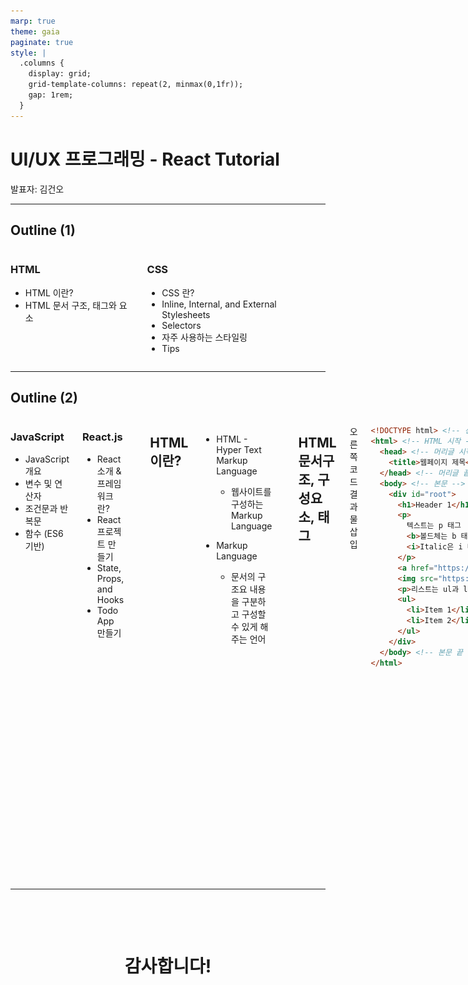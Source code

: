 ```yaml
---
marp: true
theme: gaia
paginate: true
style: |
  .columns {
    display: grid;
    grid-template-columns: repeat(2, minmax(0,1fr));
    gap: 1rem;
  }
---
```




# UI/UX 프로그래밍 - React Tutorial

발표자: 김건오

---

## Outline (1)

<div class="columns">

<div>

### HTML

- HTML 이란?
- HTML 문서 구조, 태그와 요소

</div>

<div>

### CSS

- CSS 란?
- Inline, Internal, and External Stylesheets
- Selectors
- 자주 사용하는 스타일링
- Tips

</div>

</div>

---

## Outline (2)

<div class="columns">

<div>

### JavaScript

- JavaScript 개요
- 변수 및 연산자
- 조건문과 반복문
- 함수 (ES6 기반)

</div>

<div>

### React.js

- React 소개 & 프레임워크란?
- React 프로젝트 만들기
- State, Props, and Hooks
- Todo App 만들기

</div>

---

## HTML 이란?

- HTML - Hyper Text Markup Language
  - 웹사이트를 구성하는 Markup Language

- Markup Language
  - 문서의 구조요 내용을 구분하고 구성할 수 있게 해주는 언어

---

## HTML 문서구조, 구성요소, 태그

<div class="columns">

<div>

오른쪽 코드 결과물 삽입

</div>

<div>

```html
<!DOCTYPE html> <!-- 선언문 -->
<html> <!-- HTML 시작 -->
  <head> <!-- 머리글 시작 -->
    <title>웹페이지 제목</title>
  </head> <!-- 머리글 끝 -->
  <body> <!-- 본문 -->
    <div id="root">
      <h1>Header 1</h1>
      <p>
        텍스트는 p 태그
        <b>볼드체는 b 태그</b>
        <i>Italic은 i 태그</i>
      </p>
      <a href="https://www.google.com">링크는 a + href</a>
      <img src="https://picsum.photos/200/300" />
      <p>리스트는 ul과 li 태그</p>
      <ul>
        <li>Item 1</li>
        <li>Item 2</li>
      </ul>
    </div>
  </body> <!-- 본문 끝 -->
</html>
```

</div>

</div>

---

## CSS 란?

- 웹페이지의 디자인과 레이아웃을 지정하는 StyleSheet 언어
  - [파일이름].css 확장자명을 갖는다.
- CSS의 중요성
  - 시각적인 디자인
  - 일관성 유지
  - 유지보수의 용이성
  - 반응형 디자인
- 3가지 CSS 적용방법: Inline, Embeded, External

---

## Inline Styling

<div class="columns">

<div>

```html
<!DOCTYPE html>
<html>
  <head>
    <title>웹페이지 제목</title>
  </head>
  <body>
    <p style="color: red; font-size: 24px;">
      빨간 24픽셀 텍스트
    </p>
  </body>
</html>
```

</div>

<div>

![Inline Styling Example](./assets/InlineStylingExample.png "Inline Styling Example")

</div>

</div>

---

## Embeded Styling

<div class="columns">

<div>

```html
<!DOCTYPE html>
<html>
  <head>
    <!-- Embedded Styling 예시 -->
    <style>
      p {
        /* 모든 <p> 태그를 파란색으로 변경 */
        color: blue;
      }
    </style>
    <!-- Embedded Styling 예시 끝 -->
  </head>
  <body>
    <p>텍스트</p>
  </body>
</html>
```

</div>

<div>

![Embedded Styling Example](./assets/EmbeddedStylingExample.png "Embedded Styling Example")

</div>

</div>

---

## External Styling

<div class="columns">

<div>

<h4>index.html</h4>

```html
<!DOCTYPE html>
<html>
  <head>
    <link rel="stylesheet" href="./styles.css">
    <title>웹페이지 제목</title>
  </head>
  <body>
    <p>텍스트</p>
    <p>다른 텍스트</p>
  </body>
</html>
```

</div>

<div>

<h4>index.css</h4>

```css
.text {
  font-size: 24px;
  color: black;
}

.another-text {
  font-size: 36px;
  color: purple;
}
```

</div>

</div>

---

## External Styling

![External Styling Example](./assets/ExternalStylingExample.png "External Styling Example")

---

## CSS Selector

- 모든 텍스트가 같은 색, 같은 크기, 같은 위치에 있으면 재미없는 웹사이트
- HTML Attribute를 이용하여 구분
  - 각각의 태그에 이름을 붙여주는 법
  - `class`, `id`, `type` 를 사용할 수 있다.
- HTML에 attribute를 우선 선언하고 CSS에서 스타일을 설정

---

## `class`, `id`, `type` Attribute 사용법

<div class="columns">

<div>

### HTML

```html
<div class="this-is-class">
  <p id="this-is-id">Random</p>
  <p type="this-is-type">Hello</p>
</div>
```

</div>

<div>

### CSS

```css
```

</div>

</div>

---

## 자주 사용하는 스타일링

<div class="columns">

<div>

- 크기는 `width`와 `height`
- 여백은 `padding` 혹은 `margin`
- 정렬은 `justify-content`와 `align-content`
- 색상관련은 `color`, `font-color`, `background-color`
- 가로정렬을 원할때는 `flex-direction: row`, 기본값은 `column`

</div>

<div>

![width:500px](./assets/margin-padding.png "Example Styling")

</div>
</div>

---

## Tips

- UI 구현에서 가장 중요한 것은 네모를 그리는 것
- 재활용 가능한 컴포넌트를 만들어서 사용하는 것이 편리
- `flex`를 이용하여 레이아웃을 구성하는 것이 편리

---

## JavaScript 개요

<div class="columns">

<div>

- JavaScript는 웹 브라우저에서 실행되는 언어로 웹페이지를 동적으로 만들기 위해 사용하는 언어
- 페이지 이동, 프레임 관리, 히스토리 관리 등 다양한 기능 수행
- 일반적으로 `css`처럼 `html` 파일 내부에 작성 혹은 `js` 파일로 작성 후 링크

</div>

<div>

- `<head>` 태그 내부에 작성
  - 웹브라우저가 HTML을 `<head>`부터 읽기 때문에 `<body>` 태그보다 먼저 실행

```html
<head>
  <!-- 내부 작성법 -->
  <script>
    // JavaScript 코드 작성
  </script>
  <script src="./index.js"></script> <!-- js 파일 링크 -->
</head>
```

</div>

</div>

---

## 변수 선언 및 연산자

<div class="columns">

<div>

```javascript
let a = 1; // 변수
const b = 2; // 상수
var c = 3; // ES6 이전에 사용하던 변수 선언 방식
```

</div>

<div style="margin-bottom:10px">

```javascript
a + b; // 3
a - b; // -1
a * b; // 2
a / b; // 0.5
a % b; // 1
a ** b; // 1
a++; // 2
a--; // 1
a += b; // 3
a -= b; // 1
a *= b; // 2
a /= b; // 1
a %= b; // 1
a **= b; // 1
```

</div>

</div>

---

## 조건문과 반복문

<div class="columns">

<div>

```javascript
if (a > b) {
  console.log("a가 b보다 큽니다.");
} else if (a < b) {
  console.log("a가 b보다 작습니다.");
} else {
  console.log("a와 b가 같습니다.");
}
```

</div>

<div>

```javascript
for (let i = 0; i < 10; i++) {
  console.log(i);
}

while (a < b) {
  console.log("a가 b보다 작습니다.");
  a++;
}
```

</div>

</div>

---

## 함수

```javascript
function add(a, b) {
  return a + b;
}

// es6 이후
const add = (a, b) => {
  return a + b;
};

const add = (a, b) => a + b;
```

---

<h1 style="text-align: center; margin-top: 20%">Q&A</h1>

<p style="text-align: center; margin-top: 15%; font-size: 24px">해당 PPT는 <i>Marp</i>를 이용하여 HTML 및 마크다운 언어로 작성되었습니다</p>

</center>
</div>

---

<center>

<h1 style="margin-top: 20%">감사합니다!<h1>

</center>
